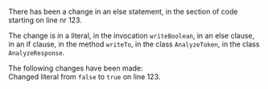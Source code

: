 There has been a change in an else statement, in the section of code starting on line nr 123.
  
The change is in a literal, in the invocation ```writeBoolean```, in an else clause, in an if clause, in the method ```writeTo```, in the class ```AnalyzeToken```, in the class ```AnalyzeResponse```.
  
The following changes have been made:  
Changed literal from ```false``` to ```true``` on line 123.  

